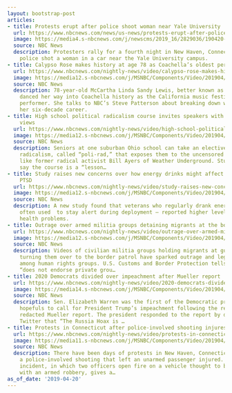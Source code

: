 ```yaml
---
layout: bootstrap-post
articles:
- title: Protests erupt after police shoot woman near Yale University
  url: https://www.nbcnews.com/news/us-news/protests-erupt-after-police-shoot-woman-near-yale-university-n996736
  image: https://media4.s-nbcnews.com/j/newscms/2019_16/2829036/190420-hamden-protest-yale-shooting-ew-406p_0eb8cb1ec4dc548c4db758c2ead44b50.nbcnews-fp-1200-630.jpg
  source: NBC News
  description: Protesters rally for a fourth night in New Haven, Connecticut, after
    police shot a woman in a car near the Yale University campus.
- title: Calypso Rose makes history at age 78 as Coachella’s oldest performer
  url: https://www.nbcnews.com/nightly-news/video/calypso-rose-makes-history-at-age-78-as-coachella-s-oldest-performer-1501080643746
  image: https://media12.s-nbcnews.com/j/MSNBC/Components/Video/201904/nn_spa_calypso_rose_190420_1920x1080.nbcnews-fp-1200-630.jpg
  source: NBC News
  description: 78-year-old McCartha Linda Sandy Lewis, better known as Calypso Rose,
    danced her way into Coachella history as the California music festival’s oldest
    performer. She talks to NBC’s Steve Patterson about breaking down walls throughout
    her six-decade career.
- title: High school political radicalism course invites speakers with controversial
    views
  url: https://www.nbcnews.com/nightly-news/video/high-school-political-radicalism-course-invites-speakers-with-controversial-views-1501079107536
  image: https://media12.s-nbcnews.com/j/MSNBC/Components/Video/201904/nn_gbe_political_radicalism_class_190420_1920x1080.nbcnews-fp-1200-630.jpg
  source: NBC News
  description: Seniors at one suburban Ohio school can take an elective on political
    radicalism, called “poli-rad,” that exposes them to the uncensored views of people
    like former radical activist Bill Ayers of Weather Underground. Students there
    say the course is a “lesson…
- title: Study raises new concerns over how energy drinks might affect veterans with
    PTSD
  url: https://www.nbcnews.com/nightly-news/video/study-raises-new-concerns-over-how-energy-drinks-might-affect-veterans-with-ptsd-1501076547620
  image: https://media12.s-nbcnews.com/j/MSNBC/Components/Video/201904/nn_jto_ptsd_energy_drinks_190420_1920x1080.nbcnews-fp-1200-630.jpg
  source: NBC News
  description: A new study found that veterans who regularly drank energy drinks —
    often used  to stay alert during deployment — reported higher levels of mental
    health problems.
- title: Outrage over armed militia groups detaining migrants at the border
  url: https://www.nbcnews.com/nightly-news/video/outrage-over-armed-militia-groups-detaining-migrants-at-the-border-1501076035676
  image: https://media12.s-nbcnews.com/j/MSNBC/Components/Video/201904/nn_tle_border_militia_group_190420_1920x1080.nbcnews-fp-1200-630.jpg
  source: NBC News
  description: Videos of civilian militia groups holding migrants at gunpoint before
    turning them over to the border patrol have sparked outrage and legal concerns
    among human rights groups. U.S. Customs and Border Protection tells NBC News it
    “does not endorse private grou…
- title: 2020 Democrats divided over impeachment after Mueller report
  url: https://www.nbcnews.com/nightly-news/video/2020-democrats-divided-over-impeachment-after-mueller-report-1501076035572
  image: https://media14.s-nbcnews.com/j/MSNBC/Components/Video/201904/nn_kod_trump_mueller_report_190420_1920x1080.nbcnews-fp-1200-630.jpg
  source: NBC News
  description: Sen. Elizabeth Warren was the first of the Democratic presidential
    hopefuls to call for President Trump’s impeachment following the release of the
    redacted Mueller report. The president responded to the report by declaring on
    Twitter that “The Russia Hoax is …
- title: Protests in Connecticut after police-involved shooting injures unarmed woman
  url: https://www.nbcnews.com/nightly-news/video/protests-in-connecticut-after-police-involved-shooting-injures-unarmed-woman-1501076035555
  image: https://media11.s-nbcnews.com/j/MSNBC/Components/Video/201904/nn_kpa_new_haven_shooting_protest_190420_1920x1080.nbcnews-fp-1200-630.jpg
  source: NBC News
  description: There have been days of protests in New Haven, Connecticut, following
    a police-involved shooting that left an unarmed passenger injured. Video of the
    incident, in which two officers open fire on a vehicle thought to be connected
    with an armed robbery, gives a…
as_of_date: '2019-04-20'
---
```


